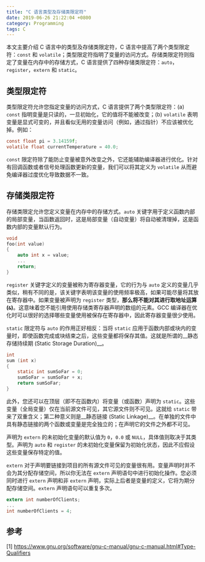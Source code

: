 ```yaml
---
title: "C 语言类型及存储类限定符"
date: 2019-06-26 21:22:04 +0800
category: Programming
tags: C
---
```


本文主要介绍 C 语言中的类型及存储类限定符，C 语言中提高了两个类型限定符：`const` 和 `volatile`；类型限定符指明了变量的访问方式。存储类限定符则指定了变量在内存中的存储方式，C 语言提供了四种存储类限定符：`auto`，`register`，`extern` 和 `static`。

<!-- more -->

## 类型限定符

类型限定符允许您指定变量的访问方式，C 语言提供了两个类型限定符：(a) `const` 指明变量是只读的，一旦初始化，它的值将不能被改变；(b) `volatile` 表明变量是显式可变的，并且看似无用的变量访问（例如，通过指针）不应该被优化掉。例如：

``` C
const float pi = 3.14159f;
volatile float currentTemperature = 40.0;
```

`const` 限定符除了能防止变量被意外改变之外，它还能辅助编译器进行优化。针对有回调函数或者信号处理函数更新的变量，我们可以将其定义为 `volatile` 从而避免编译器过度优化导致数据不一致。

## 存储类限定符

存储类限定允许您定义变量在内存中的存储方式。`auto` 关键字用于定义函数内部的局部变量，当函数返回时，这是局部变量（自动变量）将自动被清理掉，这是函数内部的变量默认行为。

``` C
void
foo(int value)
{
    auto int x = value;
    ...
    return;
}
```

`register` 关键字定义的变量被称为寄存器变量，它的行为与 `auto` 定义的变量几乎类似，稍有不同的是，该关键字表明该变量的使用频率极高，如果可能尽量将其放在寄存器中。如果变量被声明为 `register` 类型，__那么将不能对其进行取地址运算 (`&`)__。这意味着您不能引用使用存储类寄存器声明的数组的元素。GCC 编译器在优化时可以很好的选择哪些变量使用被保存在寄存器中，因此寄存器变量很少使用。

`static` 限定符与 `auto` 的作用正好相反：当将 `static` 应用于函数内部或块内的变量时，即使函数完成或块结束之后，这些变量都将保存其值。这就是所谓的__静态存储持续期 (Static Storage Duration)__。

``` C
int
sum (int x)
{
    static int sumSoFar = 0;
    sumSoFar = sumSoFar + x;
    return sumSoFar;
}
```

此外，您还可以在顶层（即不在函数内）将变量（或函数）声明为 `static`。这些变量（全局变量）仅在当前源文件可见，其它源文件则不可见。这就给 `static` 带来了双重含义；第二种意义则是__静态链接 (Static Linkage)__。在单独的文件中具有静态链接的两个函数或变量是完全独立的；在声明它的文件之外都不可见。

声明为 `extern` 的未初始化变量的默认值为 `0`，`0.0` 或 `NULL`，具体值则取决于其类型。声明为 `auto` 和 `register` 的未初始化变量保留为初始化状态，因此不应假设这些变量保存特定的值。

`extern` 对于声明要链接到项目的所有源文件可见的变量很有用。变量声明时并不会为其分配存储空间，所以你无法在 `extern` 声明语句中进行初始化操作。您必须同时进行 `extern` 声明和非 `extern` 声明，实际上后者是变量的定义，它将为期分配存储空间。`extern` 声明语句可以重复多次。

``` C
extern int numberOfClients;
...
int numberOfClients = 4;
```

## 参考

[1] https://www.gnu.org/software/gnu-c-manual/gnu-c-manual.html#Type-Qualifiers
